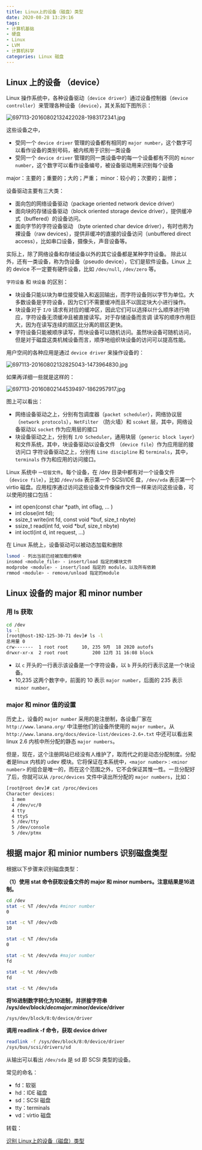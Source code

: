```yaml
---
title: Linux上的设备（磁盘）类型
date: 2020-08-28 13:29:16
tags:
- 计算机基础
- 硬盘
- Linux
- LVM
- 计算机科学
categories: Linux 磁盘
---
```


## Linux 上的设备 （device）

Linux 操作系统中，各种设备驱动（`device driver`）通过设备控制器（`device controller`）来管理各种设备（`device`），其关系如下图所示：

![697113-20160802132422028-1983172341.jpg](/img/697113-20160802132422028-1983172341.jpg)

这些设备之中，

* 受同一个 `device driver` 管理的设备都有相同的 `major number`，这个数字可以看作设备的类别号码，被内核用于识别一类设备
* 受同一个 `device driver` 管理的同一类设备中的每一个设备都有不同的 `minor number`，这个数字可以看作设备编号，被设备驱动用来识别每个设备

major：主要的；重要的；大的；严重；
minor：较小的；次要的；副修；

设备驱动主要有三大类：

* 面向包的网络设备驱动（package oriented network device driver）
* 面向块的存储设备驱动（block oriented storage device driver），提供缓冲式（buffered）的设备访问。
* 面向字节的字符设备驱动 （byte oriented char device driver），有时也称为裸设备（raw devices），提供非缓冲的直接的设备访问（unbuffered direct access），比如串口设备，摄像头，声音设备等。

实际上，除了网络设备和存储设备以外的其它设备都是某种字符设备。
除此以外，还有一类设备，称为伪设备（pseudo device），它们是软件设备。Linux 上的 device 不一定要有硬件设备，比如 `/dev/null`, `/dev/zero` 等。

`字符设备` 和 `块设备` 的区别：

* 块设备只能以块为单位接受输入和返回输出，而字符设备则以字节为单位。大多数设备是字符设备，因为它们不需要缓冲而且不以固定块大小进行操作。
* 块设备对于 `I/O` 请求有对应的缓冲区，因此它们可以选择以什么顺序进行响应，字符设备无须缓冲且被直接读写。对于存储设备而言调 读写的顺序作用巨大，因为在读写连续的扇区比分离的扇区更快。
* 字符设备只能被顺序读写，而块设备可以随机访问。虽然块设备可随机访问，但是对于磁盘这类机械设备而言，顺序地组织块设备的访问可以提高性能。

用户空间的各种应用是通过 `device driver` 来操作设备的：

![697113-20160802132825043-1473964830.jpg](/img/697113-20160802132825043-1473964830.jpg)

如果再详细一些就是这样的：

![697113-20160802144539497-1862957917.jpg](/img/697113-20160802144539497-1862957917.jpg)

图上可以看出：

* 网络设备驱动之上，分别有包调度器（`packet scheduler`），网络协议层（`network protocols`），`NetFilter` （防火墙）和 `scoket` 层，其中，网络设备驱动以 `socket` 作为应用层的接口
* 块设备驱动之上，分别有 `I/O Scheduler`，通用块层（`generic block layer`）和文件系统，其中，块设备驱动以设备文件 （`device file`）作为应用层的接访问口
字符设备驱动之上，分别有 `Line discipline` 和 `terminals`，其中，`terminals` 作为和应用的访问接口。

Linux 系统中 `一切皆文件`。每个设备，在 /dev 目录中都有对一个设备文件（`device file`），比如 `/dev/sda` 表示第一个 SCSI/IDE 盘，`/dev/vda` 表示第一个 virtio 磁盘。应用程序通过访问这些设备文件像操作文件一样来访问这些设备，可以使用的接口包括：

* int open(const char *path, int oflag, ... )
* int close(int fd);
* ssize_t write(int fd, const void *buf, size_t nbyte)
* ssize_t read(int fd, void *buf, size_t nbyte)
* int ioctl(int d, int request, ...)

在 Linux 系统上，设备驱动可以被动态加载和删除

```sh
lsmod - 列出当前已经被加载的模块
insmod <module_file> - insert/load 指定的模块文件
modprobe <module> - insert/load 指定的 module，以及所有依赖
rmmod <module> - remove/unload 指定的module
```

## Linux 设备的 major 和 minor number

### 用 ls 获取

```sh
cd /dev
ls -l
[root@host-192-125-30-71 dev]# ls -l
总用量 0
crw-------  1 root root     10, 235 9月  18 2020 autofs
drwxr-xr-x  2 root root         200 12月 31 16:08 block
```

* 以 `c` 开头的一行表示该设备是一个字符设备，以 `b` 开头的行表示这是一个块设备。
* 10,235 这两个数字中，前面的 10 表示 `major number`，后面的 235 表示 `minor number`。

### major 和 minor 值的设置

历史上，设备的 `major number` 采用的是注册制，各设备厂家在 `http://www.lanana.org/` 中注册他们的设备所使用的 `major number`。从 `http://www.lanana.org/docs/device-list/devices-2.6+.txt` 中还可以看出来 linux 2.6 内核中所分配的静态 `major numbers`。

但是，现在，这个注册网站已经没有人维护了，取而代之的是动态分配制度。分配者是linux 内核的 udev 模块。它将保证在本系统中，`<major number>：<minor number>` 的组合是唯一的，而在这个范围之外，它不会保证其惟一性。一旦分配好了后，你就可以从 `/proc/devices` 文件中读出所分配的 `major numbers`，比如：

```sh
[root@root dev]# cat /proc/devices
Character devices:
  1 mem
  4 /dev/vc/0
  4 tty
  4 ttyS
  5 /dev/tty
  5 /dev/console
  5 /dev/ptmx
```

## 根据 major 和 minior numbers 识别磁盘类型

根据以下步骤来识别磁盘类型：

**（1）使用 stat 命令获取设备文件的 major 和 minor numbers。注意结果是16进制。**

```sh
cd /dev
stat -c %T /dev/vda #minor number
0

stat -c %T /dev/vdb
10

stat -c %T /dev/sda
0

stat -c %t /dev/vda #major number
fd

stat -c %t /dev/vdb
fd

stat -c %t /dev/sda
```

**将16进制数字转化为10进制，并拼接字符串 /sys/dev/block/$decmajor:$minor/device/driver**

`/sys/dev/block/8:0/device/driver`

**调用 readlink -f 命令，获取 device driver**

```sh
readlink -f /sys/dev/block/8:0/device/driver
/sys/bus/scsi/drivers/sd
```

从输出可以看出 `/dev/sda` 是 sd 即 SCSI 类型的设备。 

常见的命名：

* fd：软驱
* hd：IDE 磁盘
* sd：SCSI 磁盘
* tty：terminals
* vd：virtio 磁盘

转载：

[识别 Linux上的设备（磁盘）类型](https://www.cnblogs.com/sammyliu/p/5729026.html)